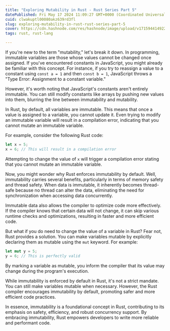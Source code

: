```yaml
---
title: "Exploring Mutability in Rust - Rust Series Part 5"
datePublished: Fri May 17 2024 11:09:27 GMT+0000 (Coordinated Universal Time)
cuid: clwakuptl00080akz639rd3fl
slug: exploring-mutability-in-rust-rust-series-part-5
cover: https://cdn.hashnode.com/res/hashnode/image/upload/v1715944149222/af3585bb-ccf6-48af-8500-150ddfe3c449.png
tags: rust, rust-lang

---
```


If you're new to the term "mutability," let's break it down. In programming, immutable variables are those whose values cannot be changed once assigned. If you've encountered constants in JavaScript, you might already be familiar with this concept. For instance, if you try to reassign a value to a constant using `const a = 1` and then `const b = 1`, JavaScript throws a "Type Error: Assignment to a constant variable."

However, it's worth noting that JavaScript's constants aren't entirely immutable. You can still modify constants like arrays by pushing new values into them, blurring the line between immutability and mutability.

In Rust, by default, all variables are immutable. This means that once a value is assigned to a variable, you cannot update it. Even trying to modify an immutable variable will result in a compilation error, indicating that you cannot mutate an immutable variable.

For example, consider the following Rust code:

```rust
let x = 5;
x = 6; // This will result in a compilation error
```

Attempting to change the value of `x` will trigger a compilation error stating that you cannot mutate an immutable variable.

Now, you might wonder why Rust enforces immutability by default. Well, immutability carries several benefits, particularly in terms of memory safety and thread safety. When data is immutable, it inherently becomes thread-safe because no thread can alter the data, eliminating the need for synchronization when accessing data concurrently.

Immutable data also allows the compiler to optimize code more effectively. If the compiler knows that certain data will not change, it can skip various runtime checks and optimizations, resulting in faster and more efficient code.

But what if you do need to change the value of a variable in Rust? Fear not, Rust provides a solution. You can make variables mutable by explicitly declaring them as mutable using the `mut` keyword. For example:

```rust
let mut y = 5;
y = 6; // This is perfectly valid
```

By marking a variable as mutable, you inform the compiler that its value may change during the program's execution.

While immutability is enforced by default in Rust, it's not a strict mandate. You can still make variables mutable when necessary. However, the Rust compiler encourages immutability by default, promoting safer and more efficient code practices.

In essence, immutability is a foundational concept in Rust, contributing to its emphasis on safety, efficiency, and robust concurrency support. By embracing immutability, Rust empowers developers to write more reliable and performant code.